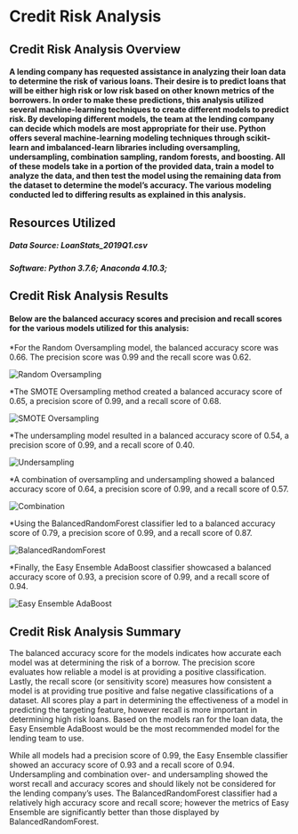 # Credit Risk Analysis 

## Credit Risk Analysis Overview
#### A lending company has requested assistance in analyzing their loan data to determine the risk of various loans. Their desire is to predict loans that will be either high risk or low risk based on other known metrics of the borrowers. In order to make these predictions, this analysis utilized several machine-learning techniques to create different models to predict risk. By developing different models, the team at the lending company can decide which models are most appropriate for their use. Python offers several machine-learning modeling techniques through scikit-learn and imbalanced-learn libraries including oversampling, undersampling, combination sampling, random forests, and boosting. All of these models take in a portion of the provided data, train a model to analyze the data, and then test the model using the remaining data from the dataset to determine the model’s accuracy. The various modeling conducted led to differing results as explained in this analysis.

## Resources Utilized
##### Data Source: LoanStats_2019Q1.csv

##### Software: Python 3.7.6; Anaconda 4.10.3; 


## Credit Risk Analysis Results
#### Below are the balanced accuracy scores and precision and recall scores for the various models utilized for this analysis:
*For the Random Oversampling model, the balanced accuracy score was 0.66. The precision score was 0.99 and the recall score was 0.62.

![Random Oversampling](https://user-images.githubusercontent.com/99554642/174501983-cd0a9854-e637-4fcc-8b4c-9dec8c0c131e.png)


*The SMOTE Oversampling method created a balanced accuracy score of 0.65, a precision score of 0.99, and a recall score of 0.68.

![SMOTE Oversampling](https://user-images.githubusercontent.com/99554642/174501984-f60ef4e8-cc5f-409c-877f-7d99b826d15d.png)


*The undersampling model resulted in a balanced accuracy score of 0.54, a precision score of 0.99, and a recall score of 0.40.

![Undersampling](https://user-images.githubusercontent.com/99554642/174501996-f6d00c01-e5fd-40a2-a98e-76cd806619db.png)


*A combination of oversampling and undersampling showed a balanced accuracy score of 0.64, a precision score of 0.99, and a recall score of 0.57.

![Combination](https://user-images.githubusercontent.com/99554642/174502002-842f96ba-c1b1-4051-8ea3-b55b57d37d0c.png)


*Using the BalancedRandomForest classifier led to a balanced accuracy score of 0.79, a precision score of 0.99, and a recall score of 0.87.

![BalancedRandomForest](https://user-images.githubusercontent.com/99554642/174502003-949734f3-6fb8-4260-80cd-9e2b13e12e2b.png)


*Finally, the Easy Ensemble AdaBoost classifier showcased a balanced accuracy score of 0.93, a precision score of 0.99, and a recall score of 0.94.

![Easy Ensemble AdaBoost](https://user-images.githubusercontent.com/99554642/174502006-67c86a1f-5dd4-47b2-bdc0-22d35e828bb0.png)





## Credit Risk Analysis Summary
The balanced accuracy score for the models indicates how accurate each model was at determining the risk of a borrow. The precision score evaluates how reliable a model is at providing a positive classification. Lastly, the recall score (or sensitivity score) measures how consistent a model is at providing true positive and false negative classifications of a dataset. All scores play a part in determining the effectiveness of a model in predicting the targeting feature, however recall is more important in determining high risk loans. Based on the models ran for the loan data, the Easy Ensemble AdaBoost would be the most recommended model for the lending team to use. 


While all models had a precision score of 0.99, the Easy Ensemble classifier showed an accuracy score of 0.93 and a recall score of 0.94. Undersampling and combination over- and undersampling showed the worst recall and accuracy scores and should likely not be considered for the lending company’s uses. The BalancedRandomForest classifier had a relatively high accuracy score and recall score; however the metrics of Easy Ensemble are significantly better than those displayed by BalancedRandomForest. 
